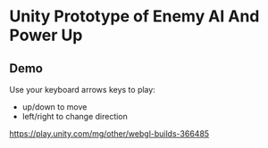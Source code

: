 # Unity Prototype of Enemy AI And Power Up

## Demo

Use your keyboard arrows keys to play:
- up/down to move
- left/right to change direction

https://play.unity.com/mg/other/webgl-builds-366485